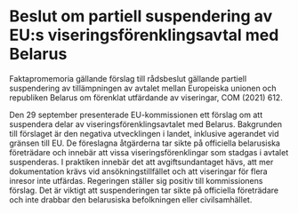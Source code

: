 # Beslut om partiell suspendering av EU:s viseringsförenklingsavtal med Belarus

Faktapromemoria gällande förslag till rådsbeslut gällande partiell suspendering av tillämpningen av avtalet mellan Europeiska unionen och republiken Belarus om förenklat utfärdande av viseringar, COM (2021) 612.

Den 29 september presenterade EU-kommis­sionen ett förslag om att suspen­dera delar av viserings­förenklings­avtalet med Belarus. Bakgrunden till förslaget är den negativa utveck­lingen i landet, inklusive agerandet vid gränsen till EU. De före­slagna åtgär­derna tar sikte på officiella belarusiska före­trädare och innebär att vissa viserings­förenk­lingar som stadgas i avtalet suspen­deras. I praktiken innebär det att avgifts­undan­taget hävs, att mer doku­menta­tion krävs vid ansök­nings­tillfället och att viseringar för flera inresor inte utfärdas. Regeringen ställer sig positiv till kom­missionens förslag. Det är viktigt att suspen­deringen tar sikte på officiella före­trädare och inte drabbar den bela­rusiska befolk­ningen eller civil­samhället.
